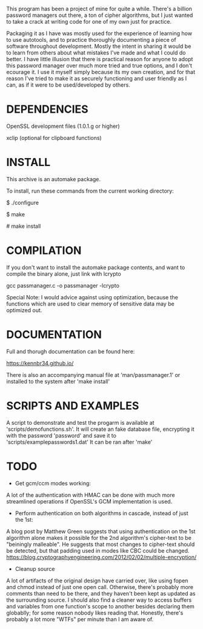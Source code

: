 This program has been a project of mine for quite a while.  There's a billion password managers out there, a ton of cipher algorithms,
but I just wanted to take a crack at writing code for one of my own just for practice.

Packaging it as I have was mostly used for the experience of learning how to use autotools, and to practice thoroughly documenting
a piece of software throughout development. Mostly the intent in sharing it would be to learn from others about what mistakes I've 
made and what I could do better.  I have little illusion that there is practical reason for anyone to adopt this password manager
over much more tried and true options, and I don't ecourage it.  I use it myself simply because its my own creation, and for
that reason I've tried to make it as securely functioning and user friendly as I can, as if it were to be used/developed by others.

# DEPENDENCIES

OpenSSL development files (1.0.1.g or higher)

xclip (optional for clipboard functions)

# INSTALL

This archive is an automake package.

To install, run these commands from the current working directory:

$ ./configure

$ make

\# make install

# COMPILATION

If you don't want to install the automake package contents, and want to compile the binary alone, just link with lcrypto

gcc passmanager.c -o passmanager -lcrypto

Special Note: I would advice against using optimization, because the functions which are used to clear memory of sensitive data may be optimized out.

# DOCUMENTATION

Full and thorugh documentation can be found here:

https://kennbr34.github.io/

There is also an accompanying manual file at 'man/passmanager.1' or installed to the system after 'make install'

# SCRIPTS AND EXAMPLES

A script to demonstrate and test the progarm is available at 'scripts/demofunctions.sh'. It will create an fake database file, encrypting it with the password 'password' and save it to 'scripts/examplepasswords1.dat'  It can be ran after 'make'

# TODO

* Get gcm/ccm modes working:

A lot of the authentication with HMAC can be done with much more streamlined operations if OpenSSL's GCM implementation is used.

* Perform authentication on both algorithms in cascade, instead of just the 1st:

A blog post by Matthew Green suggests that using authentication on the 1st algorithm alone makes it possible for the 2nd algorithm's cipher-text to be "beiningly malleable". He suggests that most changes to cipher-text should be detected, but that padding used in modes like CBC could be changed.
https://blog.cryptographyengineering.com/2012/02/02/multiple-encryption/

* Cleanup source

A lot of artifacts of the original design have carried over, like using fopen and chmod instead of just one open call.  Otherwise, there's probably more comments than need to be there, and they haven't been kept as updated as the surrounding source. I should also find a cleaner way to access buffers and variables from one function's scope to another besides declaring them globablly; for some reason nobody likes reading that.  Honestly, there's probably a lot more "WTFs" per minute than I am aware of.
